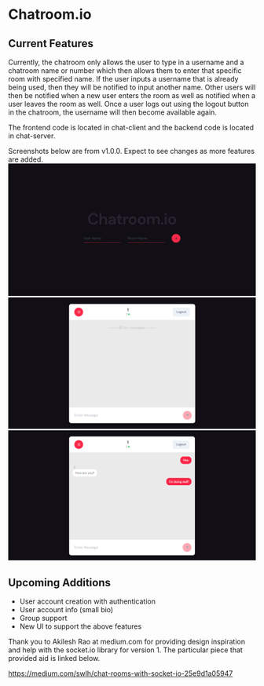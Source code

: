 # Chatroom.io
## Current Features
Currently, the chatroom only allows the user to type in a username and a chatroom name or number which then allows them to enter that specific room with specified name. If the user inputs a username that is already being used, then they will be notified to input another name. Other users will then be notified when a new user enters the room as well as notified when a user leaves the room as well. Once a user logs out using the logout button in the chatroom, the username will then become available again. 

The frontend code is located in chat-client and the backend code is located in chat-server. 

Screenshots below are from v1.0.0. Expect to see changes as more features are added. 
![alt text](https://github.com/saldanaj97/ChatApp/blob/master/chat-client/public/Homepage.png)
![alt text](https://github.com/saldanaj97/ChatApp/blob/master/chat-client/public/Empty-chatroom.png)
![alt text](https://github.com/saldanaj97/ChatApp/blob/master/chat-client/public/Chatroom-messages.png)

## Upcoming Additions
- User account creation with authentication
- User account info (small bio)
- Group support
- New UI to support the above features

Thank you to Akilesh Rao at medium.com for providing design inspiration and help with the socket.io library for version 1. The particular piece that provided aid is linked below. 

https://medium.com/swlh/chat-rooms-with-socket-io-25e9d1a05947
